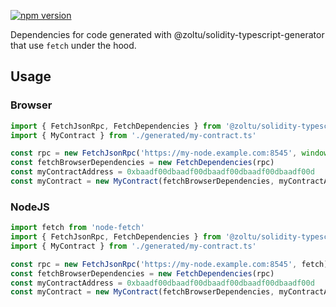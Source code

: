 [![npm version](https://badge.fury.io/js/@zoltu/solidity-typescript-generator-fetch-dependencies.svg)](https://badge.fury.io/js/@zoltu/solidity-typescript-generator-fetch-dependencies)

Dependencies for code generated with @zoltu/solidity-typescript-generator that use `fetch` under the hood.

## Usage
### Browser
```ts
import { FetchJsonRpc, FetchDependencies } from '@zoltu/solidity-typescript-generator-fetch-dependencies'
import { MyContract } from './generated/my-contract.ts'

const rpc = new FetchJsonRpc('https://my-node.example.com:8545', window.fetch.bind(window))
const fetchBrowserDependencies = new FetchDependencies(rpc)
const myContractAddress = 0xbaadf00dbaadf00dbaadf00dbaadf00dbaadf00d
const myContract = new MyContract(fetchBrowserDependencies, myContractAddress)
```
### NodeJS
```ts
import fetch from 'node-fetch'
import { FetchJsonRpc, FetchDependencies } from '@zoltu/solidity-typescript-generator-fetch-dependencies'
import { MyContract } from './generated/my-contract.ts'

const rpc = new FetchJsonRpc('https://my-node.example.com:8545', fetch)
const fetchBrowserDependencies = new FetchDependencies(rpc)
const myContractAddress = 0xbaadf00dbaadf00dbaadf00dbaadf00dbaadf00d
const myContract = new MyContract(fetchBrowserDependencies, myContractAddress)
```
